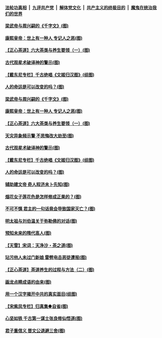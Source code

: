 

####  [法轮功真相](../../../../basic/blob/master/README.md?t=06220331) &nbsp;|&nbsp; [九评共产党](../../../../9ping.md/blob/master/README.md?t=06220331) &nbsp;|&nbsp; [解体党文化](../../../../jtdwh.md/blob/master/README.md?t=06220331)  &nbsp;|&nbsp; [共产主义的终极目的](../../../../gczydzjmd.md/blob/master/README.md?t=06220331) &nbsp;|&nbsp; [魔鬼在统治我们的世界](../../../../mgztzwmdsj.md/blob/master/README.md?t=06220331) 

#### [梁武帝与周兴嗣的《千字文》(图)](../pages/p7/936914.md?t=06220331) 

#### [康熙皇帝：世上有一种人 专记人之恶(图)](../pages/p7/937141.md?t=06220331) 

#### [【正心茶道】六大茶类与养生要领（一）(图)](../pages/p7/936910.md?t=06220331) 

#### [古代观星术破译神的警示(图)](../pages/p7/936938.md?t=06220331) 

#### [【戴东尼专栏】千古绝唱《文姬归汉图》(组图)](../pages/p7/933598.md?t=06220331) 

#### [人的命运是可以改变的吗？(图)](../pages/p7/936633.md?t=06220331) 

#### [梁武帝与周兴嗣的《千字文》(图)](../pages/p7/936914.md?t=06220331) 

#### [康熙皇帝：世上有一种人 专记人之恶(图)](../pages/p7/937141.md?t=06220331) 

#### [【正心茶道】六大茶类与养生要领（一）(图)](../pages/p7/936910.md?t=06220331) 

#### [天灾异象频示警 不思悔改大劫至(图)](../pages/p7/937076.md?t=06220331) 

#### [古代观星术破译神的警示(图)](../pages/p7/936938.md?t=06220331) 

#### [【戴东尼专栏】千古绝唱《文姬归汉图》(组图)](../pages/p7/933598.md?t=06220331) 

#### [人的命运是可以改变的吗？(图)](../pages/p7/936633.md?t=06220331) 

#### [辅助建文帝 奇人程济未卜先知(图)](../pages/p7/936751.md?t=06220331) 

#### [烟花女子莲花色是怎样修成正果的？(图)](../pages/p7/936627.md?t=06220331) 

#### [不可不慎 君主的一句话竟会导致国家灭亡？(图)](../pages/p7/936921.md?t=06220331) 

#### [明太祖与刘伯温关于弥勒佛的对话(图)](../pages/p7/936918.md?t=06220331) 

#### [预知未来的隋代高人(图)](../pages/p7/936519.md?t=06220331) 

#### [【天雪】宋词：天净沙・茶之道(图)](../pages/p7/936606.md?t=06220331) 

#### [玷污他人未过门新娘 雷劈电击恶徒遭报(图)](../pages/p7/936730.md?t=06220331) 

#### [【正心茶道】茶道养生的过程与方法（二）(图)](../pages/p7/936188.md?t=06220331) 

#### [画龙点睛成语的由来(图)](../pages/p7/936521.md?t=06220331) 

#### [用一个汉字揭开中共的真实面目(组图)](../pages/p7/936605.md?t=06220331) 

#### [【宋紫凤专栏】归真集●自省(图)](../pages/p7/936715.md?t=06220331) 

#### [心坚如铁 千古第一谋士张良修仙悟道(图)](../pages/p7/936518.md?t=06220331) 

#### [君子重信义 晋文公退避三舍(图)](../pages/p7/936517.md?t=06220331) 

